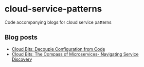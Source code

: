 # cloud-service-patterns
Code accompanying blogs for cloud service patterns

## Blog posts

 - [Cloud Bits: Decouple Configuration from Code
](https://distributed-computing-musings.com/2025/03/cloud-bits-decoupling-configuration-from-code/)
- [Cloud Bits: The Compass of Microservices- Navigating Service Discovery](https://distributed-computing-musings.com/2025/05/cloud-bits-the-compass-of-microservices-navigating-service-discovery/)
